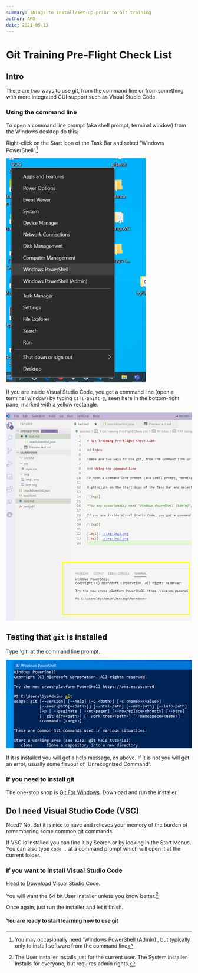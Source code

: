 ```yaml
---
summary: Things to install/set-up prior to Git training
author: APO
date: 2021-05-13
---
```


# Git Training Pre-Flight Check List

## Intro

There are two ways to use git, from the command line or from something with more integrated GUI support such as Visual Studio Code.

### Using the command line

To open a command line prompt (aka shell prompt, terminal window) from the Windows desktop do this:

Right-click on the Start icon of the Task Bar and select 'Windows PowerShell'.[^1]

![img1]

[^1]:You may occasionally need 'Windows PowerShell (Admin)', but typically only to install software from the command line

If you are inside Visual Studio Code, you get a command line (open a terminal window) by typing `Ctrl-Shift-@`, seen here in the bottom-right pane, marked with a yellow rectangle.

![img2]

## Testing that `git` is installed

Type 'git' at the command line prompt.

![img3]

If it is installed you will get a help message, as above. If it is not you will get an error, usually some flavour of 'Unrecognized Command'.

### If you need to install git

The one-stop shop is [Git For Windows](https://gitforwindows.org/). Download and run the installer.

## Do I need Visual Studio Code (VSC)

Need? No. But it is nice to have and relieves your memory of the burden of remembering some common git commands.

If VSC is installed you can find it by Search or by looking in the Start Menus. You can also type `code .` at a command prompt which will open it at the current folder.

### If you want to install Visual Studio Code

Head to [Download Visual Studio Code](https://code.visualstudio.com/download).

You will want the 64 bit User Installer unless you know better.[^2]

[^2]:The User installer installs just for the current user. The System installer installs for everyone, but requires admin rights.

Once again, just run the installer and let it finish.

#### You are ready to start learning how to use git  

[img1]: ../img/git/img1s.png
[img2]: ../img/git/img2s.png
[img3]: ../img/git/img3.png
